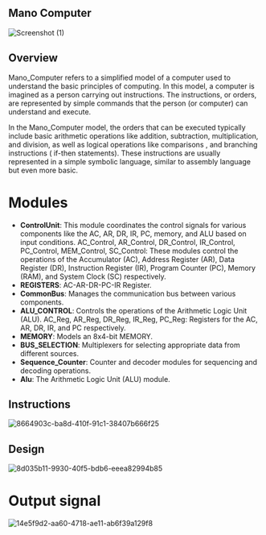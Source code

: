  ## Mano Computer
![Screenshot (1)](https://github.com/mohamed778-mo/Mano_Computer_project/assets/137796091/3ef2a44a-68bb-4b61-acb5-76072ae3439a)


## Overview

Mano_Computer refers to a simplified model of a computer used to understand the basic principles of computing. In this model, a computer is imagined as a person carrying out instructions. The instructions, or orders, are represented by simple commands that the person (or computer) can understand and execute.

In the Mano_Computer model, the orders that can be executed typically include basic arithmetic operations like addition, subtraction, multiplication, and division, as well as logical operations like comparisons , and branching instructions ( if-then statements). These instructions are usually represented in a simple symbolic language, similar to assembly language but even more basic.

# Modules
- **ControlUnit**: This module coordinates the control signals for various components like the AC, AR, DR, IR, PC, memory, and ALU based on input conditions.
AC_Control, AR_Control, DR_Control, IR_Control, PC_Control, MEM_Control, SC_Control: These modules control the operations of the Accumulator (AC), Address Register (AR), Data Register (DR), Instruction Register (IR), Program Counter (PC), Memory (RAM), and System Clock (SC) respectively.
- **REGISTERS**: AC-AR-DR-PC-IR Register.
- **CommonBus**: Manages the communication bus between various components.
- **ALU_CONTROL**: Controls the operations of the Arithmetic Logic Unit (ALU).
AC_Reg, AR_Reg, DR_Reg, IR_Reg, PC_Reg: Registers for the AC, AR, DR, IR, and PC respectively.
- **MEMORY**: Models an 8x4-bit MEMORY.
- **BUS_SELECTION**: Multiplexers for selecting appropriate data from different sources.
- **Sequence_Counter**: Counter and decoder modules for sequencing and decoding operations.
- **Alu**: The Arithmetic Logic Unit (ALU) module.

## Instructions
![8664903c-ba8d-410f-91c1-38407b666f25](https://github.com/mohamed778-mo/Mano_Computer_project/assets/137796091/b5e83d04-af0f-4e23-8bbc-3719556847f9)



## Design

![8d035b11-9930-40f5-bdb6-eeea82994b85](https://github.com/mohamed778-mo/Mano_Computer_project/assets/137796091/7a63a359-7f88-4663-a8d0-db6ac0344a88)


# Output signal
![14e5f9d2-aa60-4718-ae11-ab6f39a129f8](https://github.com/mohamed778-mo/Mano_Computer_project/assets/137796091/2e51e159-16d3-461a-ae4e-31d4426d9fa3)

